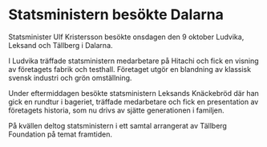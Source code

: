 # Statsministern besökte Dalarna

Statsminister Ulf Kristersson besökte onsdagen den 9 oktober Ludvika, Leksand och Tällberg i Dalarna.


I Ludvika träffade statsministern medarbetare på Hitachi och fick en visning av företagets fabrik och testhall. Företaget utgör en blandning av klassisk svensk industri och grön omställning.

Under eftermiddagen besökte statsministern Leksands Knäckebröd där han gick en rundtur i bageriet, träffade medarbetare och fick en presentation av företagets historia, som nu drivs av sjätte generationen i familjen.

På kvällen deltog statsministern i ett samtal arrangerat av Tällberg Foundation på temat framtiden.
